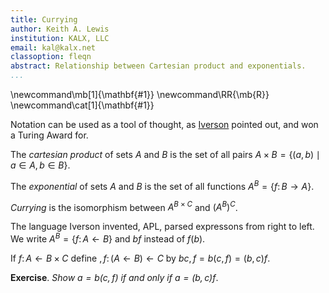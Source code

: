 ```yaml
---
title: Currying
author: Keith A. Lewis
institution: KALX, LLC
email: kal@kalx.net
classoption: fleqn
abstract: Relationship between Cartesian product and exponentials.
...
```


\newcommand\mb[1]{\mathbf{#1}}
\newcommand\RR{\mb{R}}
\newcommand\cat[1]{\mathbf{#1}}

Notation can be used as a tool of thought, as
[Iverson](http://www.sigapl.org/Articles/Notation%20as%20a%20Tool%20of%20Thought_a1979-iverson.pdf)
pointed out, and won a Turing Award for.

The _cartesian product_ of sets $A$ and $B$ is the set of all pairs $A\times B = \{(a, b)\mid a\in A, b\in B\}$.

The _exponential_ of sets $A$ and $B$ is the set of all functions $A^B = \{f\colon B\to A\}$.

_Currying_ is the isomorphism between $A^{B\times C}$ and $(A^B)^C$.

The language Iverson invented, APL, parsed expressons from right to left.
We write $A^B = \{f\colon A\leftarrow B\}$ and $bf$ instead of $f(b)$.

If $f\colon A\leftarrow B\times C$ define $,f\colon (A\leftarrow B)\leftarrow C$
by $bc,f = b(c,f) = (b,c)f$.

__Exercise__. _Show $a = b(c,f)$ if and only if $a = (b,c)f$_.
